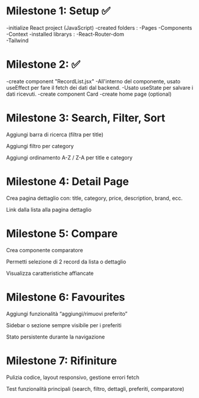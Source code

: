 # Milestone 1: Setup ✅
-initialize React project (JavaScript)
-created folders : 
        -Pages
        -Components
        -Context
-installed librarys  : 
        -React-Router-dom   
        -Tailwind 
# Milestone 2:  ✅
-create component "RecordList.jsx" 
        -All'interno del componente, usato useEffect per fare il fetch dei dati dal backend.
        -Usato useState per salvare i dati ricevuti.
-create component Card 
-create home page (optional)


# Milestone 3: Search, Filter, Sort
Aggiungi barra di ricerca (filtra per title)

Aggiungi filtro per category

Aggiungi ordinamento A-Z / Z-A per title e category

 # Milestone 4: Detail Page
Crea pagina dettaglio con: title, category, price, description, brand, ecc.

Link dalla lista alla pagina dettaglio

# Milestone 5: Compare
Crea componente comparatore

Permetti selezione di 2 record da lista o dettaglio

Visualizza caratteristiche affiancate

# Milestone 6: Favourites
Aggiungi funzionalità “aggiungi/rimuovi preferito”

Sidebar o sezione sempre visibile per i preferiti

Stato persistente durante la navigazione

# Milestone 7: Rifiniture
Pulizia codice, layout responsivo, gestione errori fetch

Test funzionalità principali (search, filtro, dettagli, preferiti, comparatore)